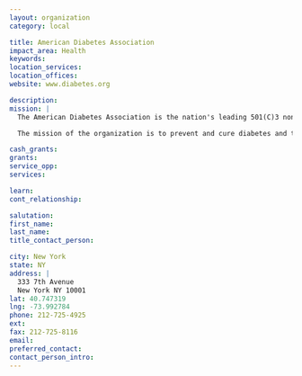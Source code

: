 ```yaml
---
layout: organization
category: local

title: American Diabetes Association
impact_area: Health
keywords: 
location_services: 
location_offices: 
website: www.diabetes.org

description: 
mission: |
  The American Diabetes Association is the nation's leading 501(C)3 nonprofit health organization providing diabetes research, information and advocacy. Founded in 1940, the American Diabetes Association conducts programs in all 50 states and the District of Columbia, reaching hundreds of communities.

  The mission of the organization is to prevent and cure diabetes and to improve the lives of all people affected by diabetes.

cash_grants: 
grants: 
service_opp: 
services: 

learn: 
cont_relationship: 

salutation: 
first_name: 
last_name: 
title_contact_person: 

city: New York
state: NY
address: |
  333 7th Avenue     
  New York NY 10001
lat: 40.747319
lng: -73.992784
phone: 212-725-4925
ext: 
fax: 212-725-8116
email: 
preferred_contact: 
contact_person_intro: 
---
```

